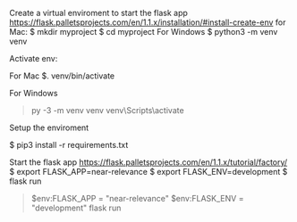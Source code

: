 Create a virtual enviroment to start the flask app
https://flask.palletsprojects.com/en/1.1.x/installation/#install-create-env
for Mac:
$ mkdir myproject
$ cd myproject
For Windows
$ python3 -m venv venv

Activate env:

For Mac
$. venv/bin/activate

For Windows
> py -3 -m venv venv
> venv\Scripts\activate

Setup the enviroment

$ pip3 install -r requirements.txt

Start the flask app
https://flask.palletsprojects.com/en/1.1.x/tutorial/factory/
$ export FLASK_APP=near-relevance
$ export FLASK_ENV=development
$ flask run

> $env:FLASK_APP = "near-relevance"
> $env:FLASK_ENV = "development"
> flask run